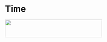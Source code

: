 # Time

<p align="left"><a href="https://heroku.com/deploy?template=https://github.com/7aTAM/Time"> <img src="https://img.shields.io/badge/Deploy%20To%20Heroku-purple?style=for-the-badge&logo=heroku" width="320" height="58.45"/></a></p>
